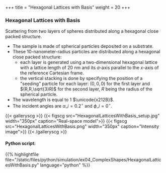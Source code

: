+++
title = "Hexagonal Lattices with Basis"
weight = 20
+++

### Hexagonal Lattices with Basis

Scattering from two layers of spheres distributed along a hexagonal close packed structure.

* The sample is made of spherical particles deposited on a substrate.
* These $10$-nanometer-radius particles are distributed along a hexagonal close packed structure:
    * each layer is generated using a two-dimensional hexagonal lattice with a lattice length of $20$ nm and its $a$-axis parallel to the $x$-axis of the reference Cartesian frame.
    * the vertical stacking is done by specifying the position of a "seeding" particle for each layer:
    $(0,0,0)$ for the first layer and $(R,R,\sqrt{3}R)$ for the second layer, $R$ being the radius of the spherical particle.
* The wavelength is equal to $1$ $\unicode{x212B}$.
* The incident angles are $\alpha\_i = 0.2 ^{\circ}$ and $\phi\_i = 0^{\circ}$.


{{< galleryscg >}}
{{< figscg src="HexagonalLatticesWithBasis_setup.jpg" width="350px" caption="Real-space model">}}
{{< figscg src="HexagonalLatticesWithBasis.png" width="350px" caption="Intensity image">}}
{{< /galleryscg >}}

#### Python script:
{{% highlightfile file="/static/files/python/simulation/ex04_ComplexShapes/HexagonalLatticesWithBasis.py" language="python" %}}

